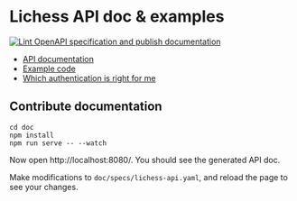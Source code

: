 # Lichess API doc & examples
[![Lint OpenAPI specification and publish documentation](https://github.com/lichess-org/api/actions/workflows/main.yml/badge.svg)](https://github.com/lichess-org/api/actions/workflows/main.yml)

- [API documentation](https://lichess.org/api)
- [Example code](https://github.com/lichess-org/api/tree/master/example/)
- [Which authentication is right for me](https://github.com/lichess-org/api/tree/master/example/README.md)

## Contribute documentation

```shell
cd doc
npm install
npm run serve -- --watch
```

Now open http://localhost:8080/. You should see the generated API doc.

Make modifications to `doc/specs/lichess-api.yaml`, and reload the page to see your changes.
